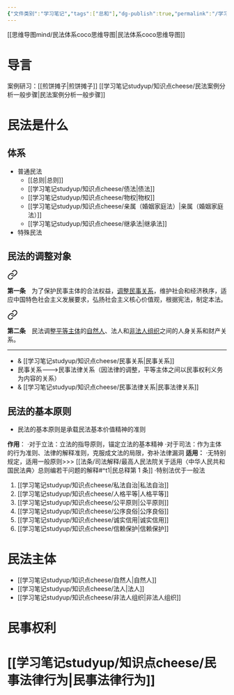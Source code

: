 ```yaml
---
{"文件类别":"学习笔记","tags":["总和"],"dg-publish":true,"permalink":"/学习笔记studyup/民法总论/民总coco/","dgPassFrontmatter":true,"created":"2024-06-28T14:29:10.587+08:00","updated":"2024-10-11T15:10:34.336+08:00"}
---
```


[[思维导图mind/民法体系coco思维导图\|民法体系coco思维导图]]
# 导言
案例研习：[[煎饼摊子\|煎饼摊子]]
[[学习笔记studyup/知识点cheese/民法案例分析一般步骤\|民法案例分析一般步骤]]

# 民法是什么

## 体系
- 普通民法
	- [[总则\|总则]]
	- [[学习笔记studyup/知识点cheese/债法\|债法]]
	- [[学习笔记studyup/知识点cheese/物权\|物权]]
	- [[学习笔记studyup/知识点cheese/亲属（婚姻家庭法）\|亲属（婚姻家庭法）]]
	- [[学习笔记studyup/知识点cheese/继承法\|继承法]]
- 特殊民法
## 民法的调整对象 

<div class="transclusion internal-embed is-loaded"><a class="markdown-embed-link" href="////#t1" aria-label="Open link"><svg xmlns="http://www.w3.org/2000/svg" width="24" height="24" viewBox="0 0 24 24" fill="none" stroke="currentColor" stroke-width="2" stroke-linecap="round" stroke-linejoin="round" class="svg-icon lucide-link"><path d="M10 13a5 5 0 0 0 7.54.54l3-3a5 5 0 0 0-7.07-7.07l-1.72 1.71"></path><path d="M14 11a5 5 0 0 0-7.54-.54l-3 3a5 5 0 0 0 7.07 7.07l1.71-1.71"></path></svg></a><div class="markdown-embed">



**第一条**　为了保护民事主体的合法权益，<u>调整民事关系</u>，维护社会和经济秩序，适应中国特色社会主义发展要求，弘扬社会主义核心价值观，根据宪法，制定本法。 

</div></div>


<div class="transclusion internal-embed is-loaded"><a class="markdown-embed-link" href="////#t2" aria-label="Open link"><svg xmlns="http://www.w3.org/2000/svg" width="24" height="24" viewBox="0 0 24 24" fill="none" stroke="currentColor" stroke-width="2" stroke-linecap="round" stroke-linejoin="round" class="svg-icon lucide-link"><path d="M10 13a5 5 0 0 0 7.54.54l3-3a5 5 0 0 0-7.07-7.07l-1.72 1.71"></path><path d="M14 11a5 5 0 0 0-7.54-.54l-3 3a5 5 0 0 0 7.07 7.07l1.71-1.71"></path></svg></a><div class="markdown-embed">



**第二条**　民法调整<u>平等主体</u>的<u>自然人</u>、法人和<u>非法人组织</u>之间的人身关系和财产关系。 

</div></div>


---

- & [[学习笔记studyup/知识点cheese/民事关系\|民事关系]]
- 民事关系--->民事法律关系（因法律的调整，平等主体之间以民事权利义务为内容的关系）
- & [[学习笔记studyup/知识点cheese/民事法律关系\|民事法律关系]]


## 民法的基本原则
- 民法的基本原则是承载民法基本价值精神的准则

**作用**：
·对于立法：立法的指导原则，锚定立法的基本精神
·对于司法：作为主体的行为准则、法律的解释准则，克服成文法的局限，弥补法律漏洞
**适用：**
·无特别规定，适用一般原则>>> [[法条/司法解释/最高人民法院关于适用〈中华人民共和国民法典〉总则编若干问题的解释#^t1\|民总释第 1 条]]
·特别法优于一般法

1. [[学习笔记studyup/知识点cheese/私法自治\|私法自治]]
2. [[学习笔记studyup/知识点cheese/人格平等\|人格平等]]
3. [[学习笔记studyup/知识点cheese/公平原则\|公平原则]]
4. [[学习笔记studyup/知识点cheese/公序良俗\|公序良俗]]
5. [[学习笔记studyup/知识点cheese/诚实信用\|诚实信用]]
6. [[学习笔记studyup/知识点cheese/信赖保护\|信赖保护]]
# 民法主体
- [[学习笔记studyup/知识点cheese/自然人\|自然人]]
- [[学习笔记studyup/知识点cheese/法人\|法人]]
- [[学习笔记studyup/知识点cheese/非法人组织\|非法人组织]]
# 民事权利
# [[学习笔记studyup/知识点cheese/民事法律行为\|民事法律行为]]
